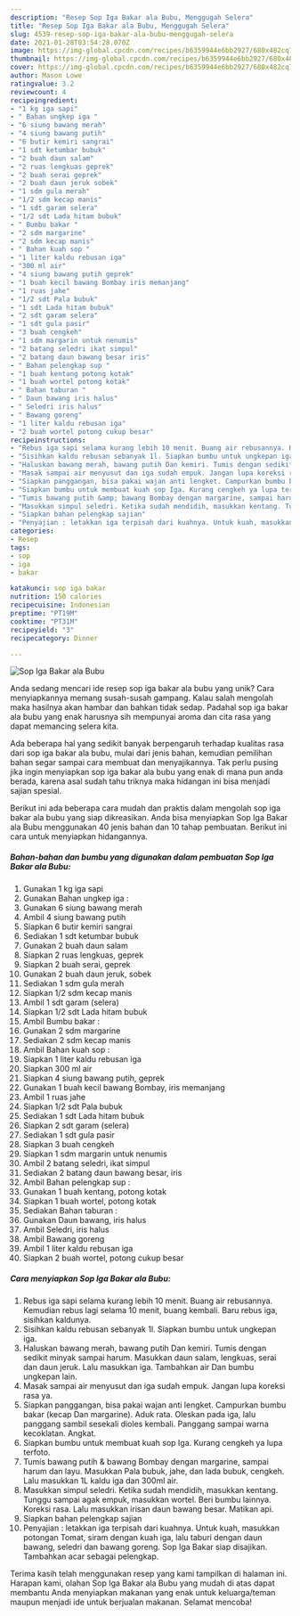 ```yaml
---
description: "Resep Sop Iga Bakar ala Bubu, Menggugah Selera"
title: "Resep Sop Iga Bakar ala Bubu, Menggugah Selera"
slug: 4539-resep-sop-iga-bakar-ala-bubu-menggugah-selera
date: 2021-01-28T03:54:28.070Z
image: https://img-global.cpcdn.com/recipes/b6359944e6bb2927/680x482cq70/sop-iga-bakar-ala-bubu-foto-resep-utama.jpg
thumbnail: https://img-global.cpcdn.com/recipes/b6359944e6bb2927/680x482cq70/sop-iga-bakar-ala-bubu-foto-resep-utama.jpg
cover: https://img-global.cpcdn.com/recipes/b6359944e6bb2927/680x482cq70/sop-iga-bakar-ala-bubu-foto-resep-utama.jpg
author: Mason Lowe
ratingvalue: 3.2
reviewcount: 4
recipeingredient:
- "1 kg iga sapi"
- " Bahan ungkep iga "
- "6 siung bawang merah"
- "4 siung bawang putih"
- "6 butir kemiri sangrai"
- "1 sdt ketumbar bubuk"
- "2 buah daun salam"
- "2 ruas lengkuas geprek"
- "2 buah serai geprek"
- "2 buah daun jeruk sobek"
- "1 sdm gula merah"
- "1/2 sdm kecap manis"
- "1 sdt garam selera"
- "1/2 sdt Lada hitam bubuk"
- " Bumbu bakar "
- "2 sdm margarine"
- "2 sdm kecap manis"
- " Bahan kuah sop "
- "1 liter kaldu rebusan iga"
- "300 ml air"
- "4 siung bawang putih geprek"
- "1 buah kecil bawang Bombay iris memanjang"
- "1 ruas jahe"
- "1/2 sdt Pala bubuk"
- "1 sdt Lada hitam bubuk"
- "2 sdt garam selera"
- "1 sdt gula pasir"
- "3 buah cengkeh"
- "1 sdm margarin untuk nenumis"
- "2 batang seledri ikat simpul"
- "2 batang daun bawang besar iris"
- " Bahan pelengkap sup "
- "1 buah kentang potong kotak"
- "1 buah wortel potong kotak"
- " Bahan taburan "
- " Daun bawang iris halus"
- " Seledri iris halus"
- " Bawang goreng"
- "1 liter kaldu rebusan iga"
- "2 buah wortel potong cukup besar"
recipeinstructions:
- "Rebus iga sapi selama kurang lebih 10 menit. Buang air rebusannya. Kemudian rebus lagi selama 10 menit, buang kembali. Baru rebus iga, sisihkan kaldunya."
- "Sisihkan kaldu rebusan sebanyak 1l. Siapkan bumbu untuk ungkepan iga."
- "Haluskan bawang merah, bawang putih Dan kemiri. Tumis dengan sedikit minyak sampai harum. Masukkan daun salam, lengkuas, serai dan daun jeruk. Lalu masukkan iga. Tambahkan air Dan bumbu ungkepan lain."
- "Masak sampai air menyusut dan iga sudah empuk. Jangan lupa koreksi rasa ya."
- "Siapkan panggangan, bisa pakai wajan anti lengket. Campurkan bumbu bakar (kecap Dan margarine). Aduk rata. Oleskan pada iga, lalu panggang sambil sesekali dioles kembali. Panggang sampai warna kecoklatan. Angkat."
- "Siapkan bumbu untuk membuat kuah sop Iga. Kurang cengkeh ya lupa terfoto."
- "Tumis bawang putih &amp; bawang Bombay dengan margarine, sampai harum dan layu. Masukkan Pala bubuk, jahe, dan lada bubuk, cengkeh. Lalu masukkan 1L kaldu iga dan 300ml air."
- "Masukkan simpul seledri. Ketika sudah mendidih, masukkan kentang. Tunggu sampai agak empuk, masukkan wortel. Beri bumbu lainnya. Koreksi rasa. Lalu masukkan irisan daun bawang besar. Matikan api."
- "Siapkan bahan pelengkap sajian"
- "Penyajian : letakkan iga terpisah dari kuahnya. Untuk kuah, masukkan potongan Tomat, siram dengan kuah iga, lalu taburi dengan daun bawang, seledri dan bawang goreng. Sop Iga Bakar siap disajikan. Tambahkan acar sebagai pelengkap."
categories:
- Resep
tags:
- sop
- iga
- bakar

katakunci: sop iga bakar 
nutrition: 150 calories
recipecuisine: Indonesian
preptime: "PT19M"
cooktime: "PT31M"
recipeyield: "3"
recipecategory: Dinner

---
```



![Sop Iga Bakar ala Bubu](https://img-global.cpcdn.com/recipes/b6359944e6bb2927/680x482cq70/sop-iga-bakar-ala-bubu-foto-resep-utama.jpg)

Anda sedang mencari ide resep sop iga bakar ala bubu yang unik? Cara menyiapkannya memang susah-susah gampang. Kalau salah mengolah maka hasilnya akan hambar dan bahkan tidak sedap. Padahal sop iga bakar ala bubu yang enak harusnya sih mempunyai aroma dan cita rasa yang dapat memancing selera kita.



Ada beberapa hal yang sedikit banyak berpengaruh terhadap kualitas rasa dari sop iga bakar ala bubu, mulai dari jenis bahan, kemudian pemilihan bahan segar sampai cara membuat dan menyajikannya. Tak perlu pusing jika ingin menyiapkan sop iga bakar ala bubu yang enak di mana pun anda berada, karena asal sudah tahu triknya maka hidangan ini bisa menjadi sajian spesial.


Berikut ini ada beberapa cara mudah dan praktis dalam mengolah sop iga bakar ala bubu yang siap dikreasikan. Anda bisa menyiapkan Sop Iga Bakar ala Bubu menggunakan 40 jenis bahan dan 10 tahap pembuatan. Berikut ini cara untuk menyiapkan hidangannya.

<!--inarticleads1-->

##### Bahan-bahan dan bumbu yang digunakan dalam pembuatan Sop Iga Bakar ala Bubu:

1. Gunakan 1 kg iga sapi
1. Gunakan  Bahan ungkep iga :
1. Gunakan 6 siung bawang merah
1. Ambil 4 siung bawang putih
1. Siapkan 6 butir kemiri sangrai
1. Sediakan 1 sdt ketumbar bubuk
1. Gunakan 2 buah daun salam
1. Siapkan 2 ruas lengkuas, geprek
1. Siapkan 2 buah serai, geprek
1. Gunakan 2 buah daun jeruk, sobek
1. Sediakan 1 sdm gula merah
1. Siapkan 1/2 sdm kecap manis
1. Ambil 1 sdt garam (selera)
1. Siapkan 1/2 sdt Lada hitam bubuk
1. Ambil  Bumbu bakar :
1. Gunakan 2 sdm margarine
1. Sediakan 2 sdm kecap manis
1. Ambil  Bahan kuah sop :
1. Siapkan 1 liter kaldu rebusan iga
1. Siapkan 300 ml air
1. Siapkan 4 siung bawang putih, geprek
1. Gunakan 1 buah kecil bawang Bombay, iris memanjang
1. Ambil 1 ruas jahe
1. Siapkan 1/2 sdt Pala bubuk
1. Sediakan 1 sdt Lada hitam bubuk
1. Siapkan 2 sdt garam (selera)
1. Sediakan 1 sdt gula pasir
1. Siapkan 3 buah cengkeh
1. Siapkan 1 sdm margarin untuk nenumis
1. Ambil 2 batang seledri, ikat simpul
1. Sediakan 2 batang daun bawang besar, iris
1. Ambil  Bahan pelengkap sup :
1. Gunakan 1 buah kentang, potong kotak
1. Siapkan 1 buah wortel, potong kotak
1. Sediakan  Bahan taburan :
1. Gunakan  Daun bawang, iris halus
1. Ambil  Seledri, iris halus
1. Ambil  Bawang goreng
1. Ambil 1 liter kaldu rebusan iga
1. Siapkan 2 buah wortel, potong cukup besar




<!--inarticleads2-->

##### Cara menyiapkan Sop Iga Bakar ala Bubu:

1. Rebus iga sapi selama kurang lebih 10 menit. Buang air rebusannya. Kemudian rebus lagi selama 10 menit, buang kembali. Baru rebus iga, sisihkan kaldunya.
1. Sisihkan kaldu rebusan sebanyak 1l. Siapkan bumbu untuk ungkepan iga.
1. Haluskan bawang merah, bawang putih Dan kemiri. Tumis dengan sedikit minyak sampai harum. Masukkan daun salam, lengkuas, serai dan daun jeruk. Lalu masukkan iga. Tambahkan air Dan bumbu ungkepan lain.
1. Masak sampai air menyusut dan iga sudah empuk. Jangan lupa koreksi rasa ya.
1. Siapkan panggangan, bisa pakai wajan anti lengket. Campurkan bumbu bakar (kecap Dan margarine). Aduk rata. Oleskan pada iga, lalu panggang sambil sesekali dioles kembali. Panggang sampai warna kecoklatan. Angkat.
1. Siapkan bumbu untuk membuat kuah sop Iga. Kurang cengkeh ya lupa terfoto.
1. Tumis bawang putih &amp; bawang Bombay dengan margarine, sampai harum dan layu. Masukkan Pala bubuk, jahe, dan lada bubuk, cengkeh. Lalu masukkan 1L kaldu iga dan 300ml air.
1. Masukkan simpul seledri. Ketika sudah mendidih, masukkan kentang. Tunggu sampai agak empuk, masukkan wortel. Beri bumbu lainnya. Koreksi rasa. Lalu masukkan irisan daun bawang besar. Matikan api.
1. Siapkan bahan pelengkap sajian
1. Penyajian : letakkan iga terpisah dari kuahnya. Untuk kuah, masukkan potongan Tomat, siram dengan kuah iga, lalu taburi dengan daun bawang, seledri dan bawang goreng. Sop Iga Bakar siap disajikan. Tambahkan acar sebagai pelengkap.




Terima kasih telah menggunakan resep yang kami tampilkan di halaman ini. Harapan kami, olahan Sop Iga Bakar ala Bubu yang mudah di atas dapat membantu Anda menyiapkan makanan yang enak untuk keluarga/teman maupun menjadi ide untuk berjualan makanan. Selamat mencoba!
